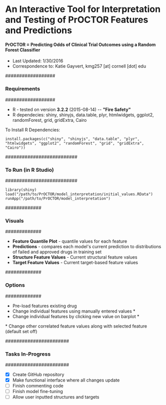 # An Interactive Tool for Interpretation and Testing of PrOCTOR Features and Predictions
#### PrOCTOR = Predicting Odds of Clinical Trial Outcomes using a Random Forest Classifier

- Last Updated: 1/30/2016
- Correspondence to:  Katie Gayvert, kmg257 [at] cornell [dot] edu

##################
### Requirements #
##################
- R - tested on version  **3.2.2** (2015-08-14) -- **"Fire Safety"**
- R dependecies: shiny, shinyjs, data.table, plyr, htmlwidgets, ggplot2, randomForest, grid, gridExtra, Cairo

To Install R Dependencies:
```
install.packages(c("shiny", "shinyjs", "data.table", "plyr", "htmlwidgets", "ggplot2", "randomForest", "grid", "gridExtra", "Cairo"))
```
##########################
### To Run (in R Studio) #
##########################
```
library(shiny)
load("/path/to/PrOCTOR/model_interpretation/initial_values.RData")
runApp("/path/to/PrOCTOR/model_interpretation")
```

#############
### Visuals #
#############
- **Feature Quantile Plot** - quantile values for each feature
- **Predictions** - compares each model's current prediction to distributions of failed and approved drugs in training set
- **Structure Feature Values** - Current structural feature values 
- **Target Feature Values** - Current target-based feature values

#############
### Options #
#############
- Pre-load features existing drug
- Change individual features using manually entered values *
- Change individual features by clicking new value on barplot *

\* Change other correlated feature values along with selected feature (default set off)

#######################
### Tasks In-Progress #
#######################
- [x] Create GitHub repository
- [x] Make functional interface where all changes update
- [ ] Finish commenting code
- [ ] Finish model fine-tuning
- [ ] Allow user inputted structures and targets
